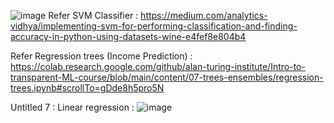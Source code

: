 ![image](https://github.com/user-attachments/assets/996afec1-e1a5-4a64-9676-1060f827946f) 
Refer SVM Classifier : https://medium.com/analytics-vidhya/implementing-svm-for-performing-classification-and-finding-accuracy-in-python-using-datasets-wine-e4fef8e804b4




Refer Regression trees (Income Prediction) : https://colab.research.google.com/github/alan-turing-institute/Intro-to-transparent-ML-course/blob/main/content/07-trees-ensembles/regression-trees.ipynb#scrollTo=gDde8h5pro5N

Untitled 7 : Linear regression : ![image](https://github.com/user-attachments/assets/996afec1-e1a5-4a64-9676-1060f827946f) 


